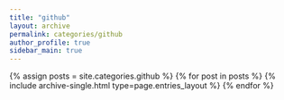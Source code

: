 ```yaml
---
title: "github"
layout: archive
permalink: categories/github
author_profile: true
sidebar_main: true
---
```


{% assign posts = site.categories.github %}
{% for post in posts %} {% include archive-single.html type=page.entries_layout %} {% endfor %}